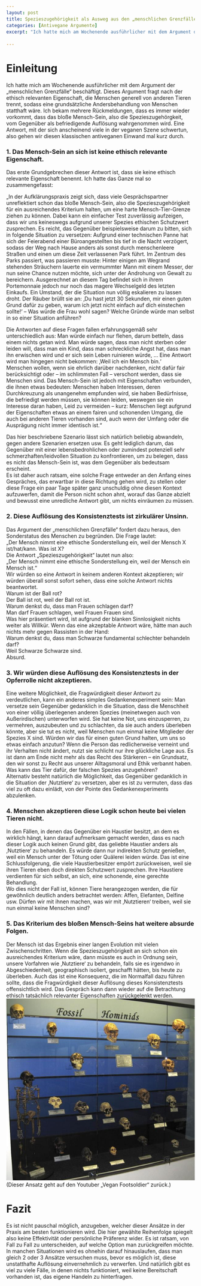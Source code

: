 ```yaml
---
layout: post
title: Spezieszugehörigkeit als Ausweg aus den „menschlichen Grenzfälle“
categories: [Antivegane Argumente]
excerpt: "Ich hatte mich am Wochenende ausführlicher mit dem Argument der „menschlichen Grenzfälle“ beschäftigt. Dieses Argument fragt nach der ethisch relevanten Eigenschaft, die Menschen generell von anderen Tieren trennt, sodass eine grundsätzliche Andersbehandlung von Menschen statthaft wäre. Ich bekam mehrere Rückmeldungen, dass es immer wieder vorkommt, dass das bloße Mensch-Sein, also die Spezieszugehörgkeit, vom Gegenüber als befriedigende Auflösung wahrgenommen wird. Eine Antwort, mit der sich anscheinend viele in der veganen Szene schwertun, also gehen wir diesen klassischen antiveganen Einwand mal kurz durch."

---
```


# Einleitung 
Ich hatte mich am Wochenende ausführlicher mit dem Argument der „menschlichen Grenzfälle“ beschäftigt. Dieses Argument fragt nach der ethisch relevanten Eigenschaft, die Menschen generell von anderen Tieren trennt, sodass eine grundsätzliche Andersbehandlung von Menschen statthaft wäre. Ich bekam mehrere Rückmeldungen, dass es immer wieder vorkommt, dass das bloße Mensch-Sein, also die Spezieszugehörgkeit, vom Gegenüber als befriedigende Auflösung wahrgenommen wird. Eine Antwort, mit der sich anscheinend viele in der veganen Szene schwertun, also gehen wir diesen klassischen antiveganen Einwand mal kurz durch. 

### 1. Das Mensch-Sein an sich ist keine ethisch relevante Eigenschaft.
Das erste Grundgebrechen dieser Antwort ist, dass sie keine ethisch relevante Eigenschaft benennt. Ich hatte das Ganze mal so zusammengefasst:

„In der Aufklärungspraxis zeigt sich, dass viele Gesprächspartner unreflektiert schon das bloße Mensch-Sein, also die Spezieszugehörigkeit für ein ausreichendes Kriterium halten, um eine harte Mensch-Tier-Grenze ziehen zu können. Dabei kann ein einfacher Test zuverlässig aufzeigen, dass wir uns keineswegs aufgrund unserer Spezies ethischen Schutzwert zusprechen. Es reicht, das Gegenüber beispielsweise darum zu bitten, sich in folgende Situation zu versetzen: Aufgrund einer technischen Panne hat sich der Feierabend einer Büroangestellten bis tief in die Nacht verzögert, sodass der Weg nach Hause anders als sonst durch menschenleere Straßen und einen um diese Zeit verlassenen Park führt. Im Zentrum des Parks passiert, was passieren musste: Hinter einigen am Wegrand stehenden Sträuchern lauerte ein vermummter Mann mit einem Messer, der nun seine Chance nutzen möchte, sich unter der Androhung von Gewalt zu bereichern. Ausgerechnet an diesem Tag befindet sich in ihrem Portemonnaie jedoch nur noch das magere Wechselgeld des letzten Einkaufs. Ein Umstand, der die Situation nun völlig eskalieren zu lassen droht. Der Räuber brüllt sie an: ‚Du hast jetzt 30 Sekunden, mir einen guten Grund dafür zu geben, warum ich jetzt nicht einfach auf dich einstechen sollte!‘ – Was würde die Frau wohl sagen? Welche Gründe würde man selbst in so einer Situation anführen?

Die Antworten auf diese Fragen fallen erfahrungsgemäß sehr unterschiedlich aus: Man würde einfach nur flehen, darum betteln, dass einem nichts getan wird. Man würde sagen, dass man nicht sterben oder leiden will, dass man ein Kind, dass man schreckliche Angst hat, dass man ihn erwischen wird und er sich sein Leben ruinieren würde, … Eine Antwort wird man hingegen nicht bekommen: ‚Weil ich ein Mensch bin.‘  
Menschen wollen, wenn sie ehrlich darüber nachdenken, nicht dafür fair berücksichtigt oder – im schlimmsten Fall – verschont werden, dass sie Menschen sind. Das Mensch-Sein ist jedoch mit Eigenschaften verbunden, die ihnen etwas bedeuten: Menschen haben Interessen, deren Durchkreuzung als unangenehm empfunden wird, sie haben Bedürfnisse, die befriedigt werden müssen, sie können leiden, weswegen sie ein Interesse daran haben, Leid zu vermeiden – kurz: Menschen liegt aufgrund der Eigenschaften etwas an einem fairen und schonenden Umgang, die auch bei anderen Tieren vorhanden sind, auch wenn der Umfang oder die Ausprägung nicht immer identisch ist.“

Das hier beschriebene Szenario lässt sich natürlich beliebig abwandeln, gegen andere Szenarien ersetzen usw. Es geht lediglich darum, das Gegenüber mit einer lebensbedrohlichen oder zumindest potenziell sehr schmerzhaften/leidvollen Situation zu konfrontieren, um zu belegen, dass es nicht das Mensch-Sein ist, was dem Gegenüber als bedeutsam erscheint.  
Es ist daher auch ratsam, eine solche Frage entweder an den Anfang eines Gespräches, das erwartbar in diese Richtung gehen wird, zu stellen oder diese Frage ein paar Tage später ganz unschuldig ohne diesen Kontext aufzuwerfen, damit die Person nicht schon ahnt, worauf das Ganze abzielt und bewusst eine unredliche Antwort gibt, um nichts einräumen zu müssen.

### 2. Diese Auflösung des Konsistenztests ist zirkulärer Unsinn.
Das Argument der „menschlichen Grenzfälle“ fordert dazu heraus, den Sonderstatus des Menschen zu begründen. Die Frage lautet:  
„Der Mensch nimmt eine ethische Sonderstellung ein, weil der Mensch X ist/hat/kann. Was ist X?  
Die Antwort „Spezieszugehörigkeit“ lautet nun also:  
„Der Mensch nimmt eine ethische Sonderstellung ein, weil der Mensch ein Mensch ist.“  
Wir würden so eine Antwort in keinem anderen Kontext akzeptieren; wir würden überall sonst sofort sehen, dass eine solche Antwort nichts beantwortet.  
Warum ist der Ball rot?  
Der Ball ist rot, weil der Ball rot ist.  
Warum denkst du, dass man Frauen schlagen darf?  
Man darf Frauen schlagen, weil Frauen Frauen sind.  
Was hier präsentiert wird, ist aufgrund der blanken Sinnlosigkeit nichts weiter als Willkür. Wenn das eine akzeptable Antwort wäre, hätte man auch nichts mehr gegen Rassisten in der Hand:  
Warum denkst du, dass man Schwarze fundamental schlechter behandeln darf?  
Weil Schwarze Schwarze sind.  
Absurd.

### 3. Wir würden diese Auflösung des Konsistenztests in der Opferrolle nicht akzeptieren.
Eine weitere Möglichkeit, die Fragwürdigkeit dieser Antwort zu verdeutlichen, kann ein anderes simples Gedankenexperiment sein: Man versetze sein Gegenüber gedanklich in die Situation, dass die Menschheit von einer völlig überlegenen anderen Spezies (meinetwegen auch von Außerirdischen) unterworfen wird. Sie hat keine Not, uns einzusperren, zu vermehren, auszubeuten und zu schlachten, da sie auch anders überleben könnte, aber sie tut es nicht, weil Menschen nun einmal keine Mitglieder der Spezies X sind. Würden wir das für einen guten Grund halten, um uns so etwas einfach anzutun? Wenn die Person das redlicherweise verneint und ihr Verhalten nicht ändert, nutzt sie schlicht nur ihre glückliche Lage aus. Es ist dann am Ende nicht mehr als das Recht des Stärkeren – ein Grundsatz, den wir sonst zu Recht aus unserer Alltagsmoral und Ethik verbannt haben. Was kann das Tier dafür, der falschen Spezies anzugehören?  
Alternativ besteht natürlich die Möglichkeit, das Gegenüber gedanklich in die Situation der ‚Nutztiere‘ zu versetzen, aber es ist zu vermuten, dass das viel zu oft dazu einlädt, von der Pointe des Gedankenexperiments abzulenken.

### 4. Menschen akzeptieren diese Logik schon heute bei vielen Tieren nicht.
In den Fällen, in denen das Gegenüber ein Haustier besitzt, an dem es wirklich hängt, kann darauf aufmerksam gemacht werden, dass es nach dieser Logik auch keinen Grund gibt, das geliebte Haustier anders als ‚Nutztiere‘ zu behandeln. Es würde dann nur indirekten Schutz genießen, weil ein Mensch unter der Tötung oder Quälerei leiden würde. Das ist eine Schlussfolgerung, die viele Haustierbesitzer empört zurückweisen, weil sie ihren Tieren eben doch direkten Schutzwert zusprechen. Ihre Haustiere verdienten für sich selbst, an sich, eine schonende, eine gerechte Behandlung.  
Wo dies nicht der Fall ist, können Tiere herangezogen werden, die für gewöhnlich deutlich anders betrachtet werden: Affen, Elefanten, Delfine usw. Dürfen wir mit ihnen machen, was wir mit ‚Nutztieren‘ treiben, weil sie nun einmal keine Menschen sind?

### 5. Das Kriterium des bloßen Mensch-Seins hat weitere absurde Folgen.
Der Mensch ist das Ergebnis einer langen Evolution mit vielen Zwischenschritten. Wenn die Spezieszugehörigkeit an sich schon ein ausreichendes Kriterium wäre, dann müsste es auch in Ordnung sein, unsere Vorfahren wie ‚Nutztiere‘ zu behandeln, falls sie es irgendwo in Abgeschiedenheit, geographisch isoliert, geschafft hätten, bis heute zu überleben. Auch das ist eine Konsequenz, die im Normalfall dazu führen sollte, dass die Fragwürdigkeit dieser Auflösung dieses Konsistenztests offensichtlich wird. Das Gespräch kann dann wieder auf die Betrachtung ethisch tatsächlich relevanter Eigenschaften zurückgelenkt werden.
![Schädel unserer Vorfahren im Stammbaum](/images/Vorfahren.jpg) 
(Dieser Ansatz geht auf den Youtuber „Vegan Footsoldier“ zurück.)

# Fazit 
Es ist nicht pauschal möglich, anzugeben, welcher dieser Ansätze in der Praxis am besten funktionieren wird. Die hier gewählte Reihenfolge spiegelt also keine Effektivität oder persönliche Präferenz wider. Es ist ratsam, von Fall zu Fall zu unterscheiden, auf welche Option man zurückgreifen möchte. In manchen Situationen wird es ohnehin darauf hinauslaufen, dass man gleich 2 oder 3 Ansätze versuchen muss, bevor es möglich ist, diese unstatthafte Auflösung einvernehmlich zu verwerfen. Und natürlich gibt es viel zu viele Fälle, in denen nichts funktioniert, weil keine Bereitschaft vorhanden ist, das eigene Handeln zu hinterfragen.
